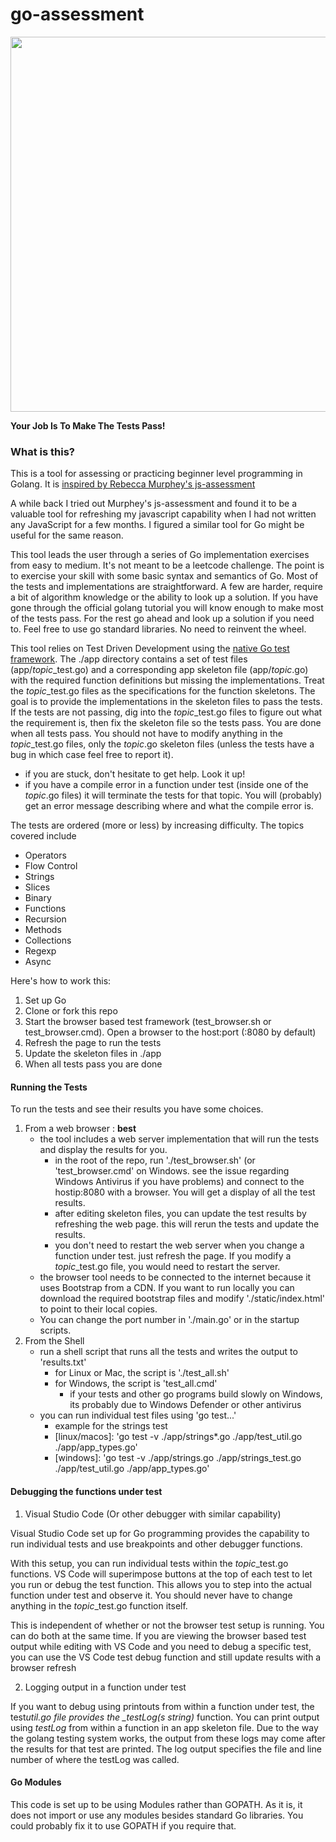 # go-assessment

<p text-align="center">
<img src="static/screenshot.png" width=600/>
<p>

**Your Job Is To Make The Tests Pass!**

### What is this?

This is a tool for assessing or practicing beginner level programming in Golang. It is [inspired by Rebecca Murphey's js-assessment](https://github.com/rmurphey/js-assessment)

A while back I tried out Murphey's js-assessment and found it to be a valuable tool for refreshing my javascript capability when I
had not written any JavaScript for a few months. I figured a similar tool for Go might be useful
for the same reason.

This tool leads the user through a series of Go implementation exercises from easy to medium.
It's not meant to be a leetcode challenge. The point is to exercise your skill with some basic syntax and semantics of Go.
Most of the tests and implementations are straightforward. A few are harder, require a bit of
algorithm knowledge or the ability to look up a solution. If you have gone through the
official golang tutorial you will know enough to make most of the tests pass. For the rest
go ahead and look up a solution if you need to. Feel free to use go standard libraries.
No need to reinvent the wheel.

This tool relies on Test Driven Development using the
[native Go test framework](https://golang.org/pkg/testing/). The ./app directory
contains a set of test files (app/_topic_\_test.go) and a corresponding app skeleton file (app/_topic_.go) with
the required function definitions but missing the implementations. Treat the _topic_\_test.go files
as the specifications for the function skeletons. The goal is to provide the implementations in the
skeleton files to pass the tests. If the tests are not passing, dig into the _topic_\_test.go files
to figure out what the requirement is, then fix the skeleton file so the tests pass.
You are done when all tests pass. You should not have to modify anything in the _topic_\_test.go files,
only the _topic_.go skeleton files (unless the tests have a bug in which case feel free to report it).

- if you are stuck, don't hesitate to get help. Look it up!
- if you have a compile error in a function under test (inside one of the _topic_.go files) it will terminate the tests for that topic. You will (probably) get an error message describing where and what the compile error is.

The tests are ordered (more or less) by increasing difficulty. The topics covered include

- Operators
- Flow Control
- Strings
- Slices
- Binary
- Functions
- Recursion
- Methods
- Collections
- Regexp
- Async

Here's how to work this:

1. Set up Go
2. Clone or fork this repo
3. Start the browser based test framework (test_browser.sh or test_browser.cmd). Open a browser to the host:port (:8080 by default)
4. Refresh the page to run the tests
5. Update the skeleton files in ./app
6. When all tests pass you are done

#### Running the Tests

To run the tests and see their results you have some choices.

1. From a web browser : **best**
   - the tool includes a web server implementation that will run the tests and display the results for you.
     - in the root of the repo, run './test_browser.sh' (or 'test_browser.cmd' on Windows. see the issue regarding Windows Antivirus if you have problems) and connect to the hostip:8080 with a browser. You will get a display of all the test results.
     - after editing skeleton files, you can update the test results by refreshing the web page. this will rerun the tests and update the results.
     - you don't need to restart the web server when you change a function under test. just refresh the page. If you modify a _topic_\_test.go file, you would need to restart the server.
   - the browser tool needs to be connected to the internet because it uses Bootstrap from a CDN. If you want to run locally you can download the required bootstrap files and modify './static/index.html' to point to their local copies.
   - You can change the port number in './main.go' or in the startup scripts.
2. From the Shell
   - run a shell script that runs all the tests and writes the output to 'results.txt'
     - for Linux or Mac, the script is './test_all.sh'
     - for Windows, the script is 'test_all.cmd'
       - if your tests and other go programs build slowly on Windows, its probably due to Windows Defender or other antivirus
   - you can run individual test files using 'go test...'
     - example for the strings test
     - \[linux/macos\]: 'go test -v ./app/strings\*.go ./app/test_util.go ./app/app_types.go'
     - \[windows\]: 'go test -v ./app/strings.go ./app/strings_test.go ./app/test_util.go ./app/app_types.go'

#### Debugging the functions under test

1. Visual Studio Code (Or other debugger with similar capability)

Visual Studio Code set up for Go programming provides the capability to run individual tests and use breakpoints and other debugger functions.

With this setup, you can run individual tests within the _topic_\_test.go functions. VS Code will superimpose buttons
at the top of each test to let you run or debug the test function. This allows you to step into the actual function
under test and observe it. You should never have to change anything in the _topic_\_test.go function itself.

This is independent of whether or not the browser test setup is running. You can do both at the same time. If you
are viewing the browser based test output while editing with VS Code and you need to debug a specific test, you can
use the VS Code test debug function and still update results with a browser refresh

2. Logging output in a function under test

If you want to debug using printouts from within a function under test, the test*util.go file provides the \_testLog(s string)* function.
You can print output using _testLog_ from within a function in an app skeleton file. Due to the way the golang testing system works, the output from these logs may come after the results for that test are printed. The log output specifies the file and line number of where the testLog was called.

#### Go Modules

This code is set up to be using Modules rather than GOPATH. As it is, it does not import or use any modules besides standard Go libraries. You could probably fix it to use GOPATH if you require that.
